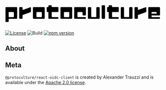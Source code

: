 # ![protoculture](https://raw.githubusercontent.com/atrauzzi/protoculture-react-oidc-client/master/protoculture.png)

[![License](https://img.shields.io/badge/License-Apache%202.0-blue.svg)](https://opensource.org/licenses/Apache-2.0)
![Build](https://github.com/atrauzzi/protoculture-react-oidc-client/workflows/Build/badge.svg)
[![npm version](https://badge.fury.io/js/protoculture.svg)](https://www.npmjs.com/package/@protoculture/react-oidc-client)

## About

## Meta

`@protoculture/react-oidc-client` is created by Alexander Trauzzi and is available under the [Apache 2.0 license](https://www.apache.org/licenses/LICENSE-2.0.html).
